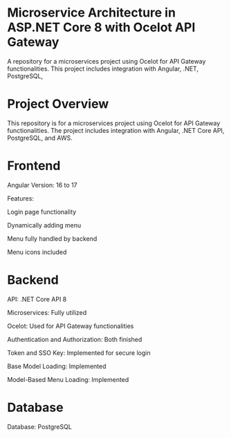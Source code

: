 # Microservice Architecture in ASP.NET Core 8 with Ocelot API Gateway
A repository for a microservices project using Ocelot for API Gateway functionalities. This project includes integration with Angular, .NET, PostgreSQL,
# Project Overview
This repository is for a microservices project using Ocelot for API Gateway functionalities. The project includes integration with Angular, .NET Core API, PostgreSQL, and AWS.

 # Frontend
Angular Version: 16 to 17

Features:

Login page functionality

Dynamically adding menu

Menu fully handled by backend

Menu icons included

# Backend
API: .NET Core API 8

Microservices: Fully utilized

Ocelot: Used for API Gateway functionalities

Authentication and Authorization: Both finished

Token and SSO Key: Implemented for secure login

Base Model Loading: Implemented

Model-Based Menu Loading: Implemented

# Database
Database: PostgreSQL
